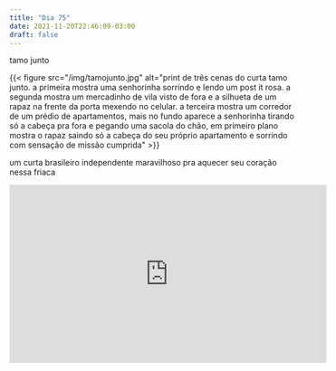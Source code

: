 ```yaml
---
title: "Dia 75"
date: 2021-11-20T22:46:09-03:00
draft: false
---
```


tamo junto

{{< figure src="/img/tamojunto.jpg" alt="print de três cenas do curta tamo junto. a primeira mostra uma senhorinha sorrindo e lendo um post it rosa. a segunda mostra um mercadinho de vila visto de fora e a silhueta de um rapaz na frente da porta mexendo no celular. a terceira mostra um corredor de um prédio de apartamentos, mais no fundo aparece a senhorinha tirando só a cabeça pra fora e pegando uma sacola do chão, em primeiro plano mostra o rapaz saindo só a cabeça do seu próprio apartamento e sorrindo com sensação de missão cumprida" >}}

um curta brasileiro independente maravilhoso pra aquecer seu coração nessa friaca 

<iframe width="560" height="315" src="https://www.youtube.com/embed/NL3Kx0S1RzQ" title="YouTube video player" frameborder="0" allow="accelerometer; autoplay; clipboard-write; encrypted-media; gyroscope; picture-in-picture" allowfullscreen></iframe>